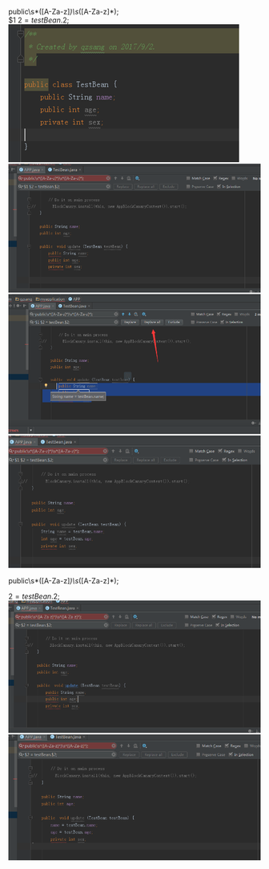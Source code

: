public\s*([A-Za-z]*)\s*([A-Za-z]*);<br>
$1 $2 = testBean.$2;<br>
![image](https://github.com/qzsang/RegexAdvance/blob/master/doc/1.png)
![image](https://github.com/qzsang/RegexAdvance/blob/master/doc/2.png)
![image](https://github.com/qzsang/RegexAdvance/blob/master/doc/3.png)
![image](https://github.com/qzsang/RegexAdvance/blob/master/doc/4.png)

public\s*([A-Za-z]*)\s*([A-Za-z]*);<br>

$2 = testBean.$2;<br>
![image](https://github.com/qzsang/RegexAdvance/blob/master/doc/5.png)
![image](https://github.com/qzsang/RegexAdvance/blob/master/doc/6.png)